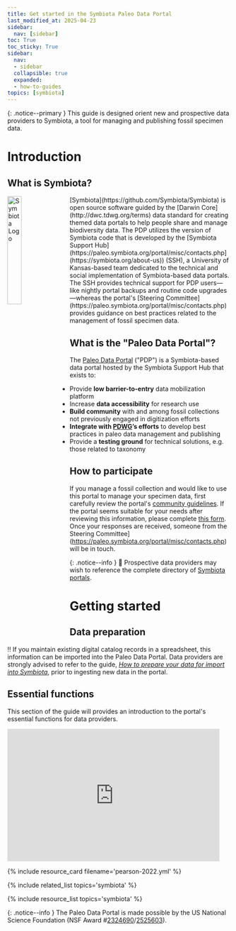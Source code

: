 ```yaml
---
title: Get started in the Symbiota Paleo Data Portal
last_modified_at: 2025-04-23
sidebar:
  nav: [sidebar]
toc: True
toc_sticky: True
sidebar:
  nav:
  - sidebar
  collapsible: true
  expanded:
  - how-to-guides
topics: [symbiota]
---
```


{: .notice--primary } 
This guide is designed orient new and prospective data providers to Symbiota, a tool for managing and publishing fossil specimen data.

# Introduction
## What is Symbiota?
 <img style="float: left; margin: 0px 15px 0px 0px;" width="25%" src="/knowledge-hub/assets/images/symbiota_logo-lg.png" alt="Symbiota Logo" caption="Symbiota Logo">
[Symbiota](https://github.com/Symbiota/Symbiota) is open source software guided by the [Darwin Core](http://dwc.tdwg.org/terms) data standard for creating themed data portals to help people share and manage biodiversity data. The PDP utilizes the version of Symbiota code that is developed by the [Symbiota Support Hub](https://paleo.symbiota.org/portal/misc/contacts.php](https://symbiota.org/about-us)) (SSH), a University of Kansas-based team dedicated to the technical and social implementation of Symbiota-based data portals. The SSH provides technical support for PDP users—like nightly portal backups and routine code upgrades—whereas the portal's [Steering Committee](https://paleo.symbiota.org/portal/misc/contacts.php) provides guidance on best practices related to the management of fossil specimen data.

## What is the "Paleo Data Portal"?
The [Paleo Data Portal](https://paleo.symbiota.org) ("PDP") is a Symbiota-based data portal hosted by the Symbiota Support Hub that exists to:
- Provide **low barrier-to-entry** data mobilization platform
- Increase **data accessibility** for research use
- **Build community** with and among fossil collections not previously engaged in digitization efforts
- **Integrate with [PDWG](https://paleo-data.github.io/about)’s efforts** to develop best practices in paleo data management and publishing
- Provide a **testing ground** for technical solutions, e.g. those related to taxonomy

## How to participate
If you manage a fossil collection and would like to use this portal to manage your specimen data, first carefully review the portal's [community guidelines](https://paleo.symbiota.org/portal/includes/usagepolicy.php). If the portal seems suitable for your needs after reviewing this information, please complete [this form](https://forms.gle/VGH9Rqg4ujpNcj1C8). Once your responses are received, someone from the Steering Committee](https://paleo.symbiota.org/portal/misc/contacts.php) will be in touch.

{: .notice--info }
📃 Prospective data providers may wish to reference the complete directory of [Symbiota portals](https://symbiota.org/symbiota-portals).

# Getting started
## Data preparation
‼️ If you maintain existing digital catalog records in a spreadsheet, this information can be imported into the Paleo Data Portal. Data providers are strongly advised to refer to the guide, [_How to prepare your data for import into Symbiota_](), prior to ingesting new data in the portal. 

## Essential functions
This section of the guide will provides an introduction to the portal's essential functions for data providers.
<iframe src="https://docs.google.com/presentation/d/1KTuhJWM_dSGWAahTZhDVspilIthPrsy36JlVFDWDlG0/embed?start=false&loop=false&delayms=10000" frameborder="0" width="480" height="299" allowfullscreen="true" mozallowfullscreen="true" webkitallowfullscreen="true"></iframe>

{% include resource_card filename='pearson-2022.yml' %}

{% include related_list topics='symbiota' %}

{% include resource_list topics='symbiota' %}

{: .notice--info }
The Paleo Data Portal is made possible by the US National Science Foundation (NSF Award #[2324690](https://www.nsf.gov/awardsearch/showAward?AWD_ID=2324690)/[2525603](https://www.nsf.gov/awardsearch/showAward?AWD_ID=2525603)).
